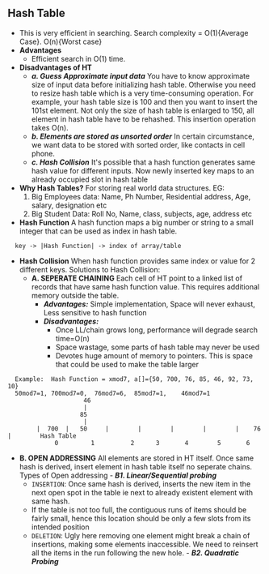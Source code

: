 ## Hash Table
  - This is very efficient in searching. Search complexity = O(1){Average Case}. O(n){Worst case}
  - **Advantages**
    - Efficient search in O(1) time.
  - **Disadvantages of HT**
    - ***a. Guess Approximate input data*** You have to know approximate size of input data before initializing hash table. Otherwise you need to resize hash table which is a very time-consuming operation. For example, your hash table size is 100 and then you want to  insert the 101st element. Not only the size of hash table is enlarged to 150, all element in hash table have to be rehashed. This insertion operation takes O(n).
    - ***b. Elements are stored as unsorted order*** In certain circumstance, we want data to be stored with sorted order, like contacts in cell phone.
    - ***c. Hash Collision*** It's possible that a hash function generates same hash value for different inputs. Now newly inserted key maps to an already occupied slot in hash table
  - **Why Hash Tables?**  For storing real world data structures. EG:
    1. Big Employees data:    Name, Ph Number, Residential address, Age, salary, designation etc
    2. Big Student Data:    Roll No, Name, class, subjects, age, address etc
  - **Hash Function** A hash function maps a big number or string to a small integer that can be used as index in hash table. 
```
  key -> |Hash Function| -> index of array/table
```
  - **Hash Collision** When hash function provides same index or value for 2 different keys. Solutions to Hash Collision:
    - **A. SEPERATE CHAINING** Each cell of HT point to a linked list of records that have same hash function value. This requires additional memory outside the table.
      - ***Advantages:*** Simple implementation, Space will never exhaust, Less sensitive to hash function
      - ***Disadvantages:***
        - Once LL/chain grows long, performance will degrade search time=O(n)
        - Space wastage, some parts of hash table may never be used
        - Devotes huge amount of memory to pointers. This is space that could be used to make the table larger
```
  Example:  Hash Function = xmod7, a[]={50, 700, 76, 85, 46, 92, 73, 10}        
  50mod7=1, 700mod7=0,  76mod7=6,  85mod7=1,    46mod7=1
                     46
                     |
                    85
                     |
        |  700  |   50     |        |        |        |        |    76    |        Hash Table
             0         1          2      3       4        5       6
```
   - **B. OPEN ADDRESSING** All elements are stored in HT itself. Once same hash is derived, insert element in hash table itself no seperate chains. Types of Open addressing
    - ***B1. Linear/Sequential probing***
      - `INSERTION`: Once same hash is derived, inserts the new item in the next open spot in the table ie next to already existent element with same hash.
      - If the table is not too full, the contiguous runs of items should be fairly small, hence this location should be only a few slots from its intended position
      - `DELETION`: Ugly here removing one element might break a chain of insertions, making some elements inaccessible. We need to reinsert all the items in the run following the new hole.
    - ***B2. Quadratic Probing***



